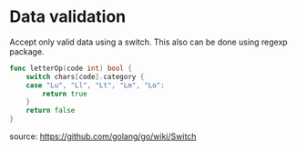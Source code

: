 # Data validation

Accept only valid data using a switch.  This also can be done using regexp package.
```go
func letterOp(code int) bool {
	switch chars[code].category {
	case "Lu", "Ll", "Lt", "Lm", "Lo":
		return true
	}
	return false
}
```


source: https://github.com/golang/go/wiki/Switch
